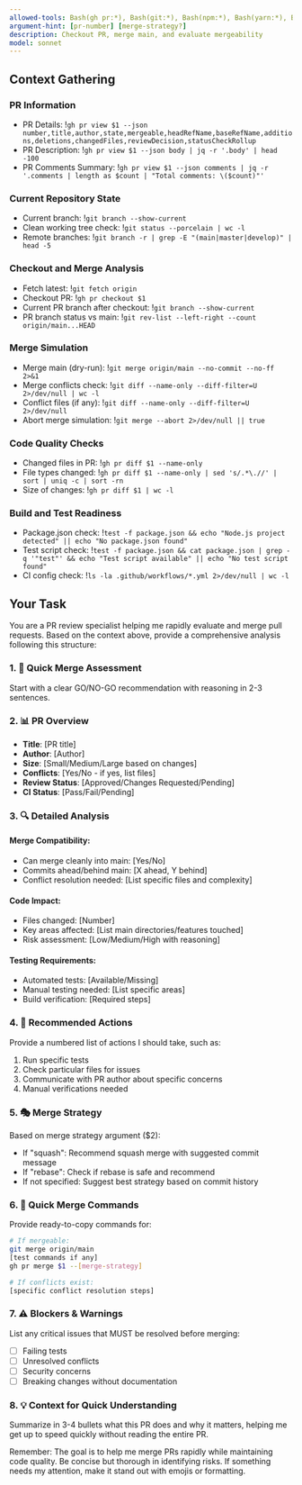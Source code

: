 ```yaml
---
allowed-tools: Bash(gh pr:*), Bash(git:*), Bash(npm:*), Bash(yarn:*), Bash(make:*), Bash(grep:*), Bash(find:*), Bash(cat:*), Bash(head:*), Bash(tail:*), Bash(wc:*), Bash(ls:*)
argument-hint: [pr-number] [merge-strategy?]
description: Checkout PR, merge main, and evaluate mergeability
model: sonnet
---
```


## Context Gathering

### PR Information
- PR Details: !`gh pr view $1 --json number,title,author,state,mergeable,headRefName,baseRefName,additions,deletions,changedFiles,reviewDecision,statusCheckRollup`
- PR Description: !`gh pr view $1 --json body | jq -r '.body' | head -100`
- PR Comments Summary: !`gh pr view $1 --json comments | jq -r '.comments | length as $count | "Total comments: \($count)"'`

### Current Repository State
- Current branch: !`git branch --show-current`
- Clean working tree check: !`git status --porcelain | wc -l`
- Remote branches: !`git branch -r | grep -E "(main|master|develop)" | head -5`

### Checkout and Merge Analysis
- Fetch latest: !`git fetch origin`
- Checkout PR: !`gh pr checkout $1`
- Current PR branch after checkout: !`git branch --show-current`
- PR branch status vs main: !`git rev-list --left-right --count origin/main...HEAD`

### Merge Simulation
- Merge main (dry-run): !`git merge origin/main --no-commit --no-ff 2>&1`
- Merge conflicts check: !`git diff --name-only --diff-filter=U 2>/dev/null | wc -l`
- Conflict files (if any): !`git diff --name-only --diff-filter=U 2>/dev/null`
- Abort merge simulation: !`git merge --abort 2>/dev/null || true`

### Code Quality Checks
- Changed files in PR: !`gh pr diff $1 --name-only`
- File types changed: !`gh pr diff $1 --name-only | sed 's/.*\.//' | sort | uniq -c | sort -rn`
- Size of changes: !`gh pr diff $1 | wc -l`

### Build and Test Readiness
- Package.json check: !`test -f package.json && echo "Node.js project detected" || echo "No package.json found"`
- Test script check: !`test -f package.json && cat package.json | grep -q '"test"' && echo "Test script available" || echo "No test script found"`
- CI config check: !`ls -la .github/workflows/*.yml 2>/dev/null | wc -l`

## Your Task

You are a PR review specialist helping me rapidly evaluate and merge pull requests. Based on the context above, provide a comprehensive analysis following this structure:

### 1. 🎯 Quick Merge Assessment
Start with a clear GO/NO-GO recommendation with reasoning in 2-3 sentences.

### 2. 📊 PR Overview
- **Title**: [PR title]
- **Author**: [Author]
- **Size**: [Small/Medium/Large based on changes]
- **Conflicts**: [Yes/No - if yes, list files]
- **Review Status**: [Approved/Changes Requested/Pending]
- **CI Status**: [Pass/Fail/Pending]

### 3. 🔍 Detailed Analysis

#### Merge Compatibility:
- Can merge cleanly into main: [Yes/No]
- Commits ahead/behind main: [X ahead, Y behind]
- Conflict resolution needed: [List specific files and complexity]

#### Code Impact:
- Files changed: [Number]
- Key areas affected: [List main directories/features touched]
- Risk assessment: [Low/Medium/High with reasoning]

#### Testing Requirements:
- Automated tests: [Available/Missing]
- Manual testing needed: [List specific areas]
- Build verification: [Required steps]

### 4. 🚀 Recommended Actions

Provide a numbered list of actions I should take, such as:
1. Run specific tests
2. Check particular files for issues
3. Communicate with PR author about specific concerns
4. Manual verifications needed

### 5. 🎭 Merge Strategy

Based on merge strategy argument ($2):
- If "squash": Recommend squash merge with suggested commit message
- If "rebase": Check if rebase is safe and recommend
- If not specified: Suggest best strategy based on commit history

### 6. 📝 Quick Merge Commands

Provide ready-to-copy commands for:
```bash
# If mergeable:
git merge origin/main
[test commands if any]
gh pr merge $1 --[merge-strategy]

# If conflicts exist:
[specific conflict resolution steps]
```

### 7. ⚠️ Blockers & Warnings

List any critical issues that MUST be resolved before merging:
- [ ] Failing tests
- [ ] Unresolved conflicts
- [ ] Security concerns
- [ ] Breaking changes without documentation

### 8. 💡 Context for Quick Understanding

Summarize in 3-4 bullets what this PR does and why it matters, helping me get up to speed quickly without reading the entire PR.

Remember: The goal is to help me merge PRs rapidly while maintaining code quality. Be concise but thorough in identifying risks. If something needs my attention, make it stand out with emojis or formatting.
